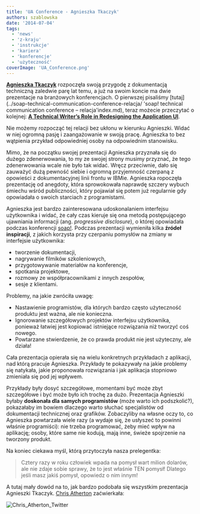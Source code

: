 ```yaml
---
title: 'UA Conference - Agnieszka Tkaczyk'
authors: szablowska
date: '2014-07-04'
tags:
  - 'news'
  - 'z-kraju'
  - 'instrukcje'
  - 'kariera'
  - 'konferencje'
  - 'użyteczność'
coverImage: 'UA_Conference.png'
---
```


[**Agnieszka Tkaczyk**](http://www.uaeurope.com/conference/speakers.html#tkaczyk) rozpoczęła
swoją przygodę z dokumentacją techniczną zaledwie parę lat temu, a już na swoim
koncie ma dwie prezentacje na branżowych konferencjach. O pierwszej
pisaliśmy [tutaj](../soap-technical-communication-conference-relacja/ 'soap!
technical communication conference – relacja'index.md), teraz możecie przeczytać
o
kolejnej: [**A Technical Writer’s Role in Redesigning the Application UI**](http://www.uaeurope.com/conference/sessions.html#redesignUI).

<!--truncate-->

Nie możemy rozpocząć tej relacji bez ukłonu w kierunku Agnieszki. Widać w niej
ogromną pasję i zaangażowanie w swoją pracę. Agnieszka to bez wątpienia przykład
odpowiedniej osoby na odpowiednim stanowisku.

Mimo, że na początku swojej prezentacji Agnieszka przyznała się do dużego
zdenerwowania, to my ze swojej strony musimy przyznać, że tego zdenerwowania
wcale nie było tak widać. Wręcz przeciwnie, dało się zauważyć dużą pewność
siebie i ogromną przyjemność czerpaną z opowieści z dokumentacyjnej linii frontu
w IBMie. Agnieszka ropoczęła prezentację od anegdoty, która sprowokowała
naprawdę szczery wybuch śmiechu wśród publiczności, który pojawiał się potem już
regularnie gdy opowiadała o swoich starciach z programistami.

Agnieszka jest bardzo zainteresowana udoskonalaniem interfejsu użytkownika i
widać, że cały czas kieruje się ona metodą postępującego ujawniania informacji
(ang. _progressive disclosure_), o której opowiadała podczas konferencji
[soap!](../soap-technical-communication-conference-relacja/index.md). Podczas
prezentacji wymieniła kilka **źródeł inspiracji**, z jakich korzysta przy
czerpaniu pomysłów na zmiany w interfejsie użytkownika:

- tworzenie dokumentacji,
- nagrywanie filmików szkoleniowych,
- przygotowywanie materiałów na konferencje,
- spotkania projektowe,
- rozmowy ze współpracownikami z innych zespołów,
- sesje z klientami.

Problemy, na jakie zwróciła uwagę:

- Nastawienie programistów, dla których bardzo często użyteczność produktu jest
  ważna, ale nie konieczna.
- Ignorowanie szczegółowych projektów interfejsu użytkownika, ponieważ łatwiej
  jest kopiować istniejące rozwiązania niż tworzyć coś nowego.
- Powtarzane stwierdzenie, że co prawda produkt nie jest użyteczny, ale działa!

Cała prezentacja opierała się na wielu konkretnych przykładach z aplikacji, nad
którą pracuje Agnieszka. Przykłady te pokazywały na jakie problemy się natykała,
jakie proponowała rozwiązania i jak aplikacja stopniowo zmieniała się pod jej
wpływem.

Przykłady były dosyć szczegółowe, momentami być może zbyt szczegółowe i być może
było ich trochę za dużo. Prezentacja Agnieszki byłaby **doskonała dla samych
programistów** (może warto ich podszkolić?), pokazałaby im bowiem dlaczego warto
słuchać specjalistów od dokumentacji technicznej oraz grafików. Zobaczyliby na
własne oczy to, co Agnieszka powtarzała wiele razy (a wydaje się, że usłyszeć to
powinni właśnie programiści): nie trzeba programować, żeby mieć wpływ na
aplikację; osoby, które same nie kodują, mają inne, świeże spojrzenie na
tworzony produkt.

Na koniec ciekawa myśl, którą przytoczyła nasza prelegentka:

> Cztery razy w roku człowiek wpada na pomysł wart milion dolarów, ale nie zdaje
> sobie sprawy, że to jest właśnie TEN pomysł! Dlatego jeśli masz jakiś pomysł,
> opowiedz o nim innym!

A tutaj mały dowód na to, jak bardzo podobała się wszystkim prezentacja
Agnieszki Tkaczyk.
[Chris Atherton](http://www.uaeurope.com/conference/speakers.html#atherton)
zaćwierkała:

![Chris_Atherton_Twitter](images/Chris_Atherton_Twitter-300x192.png)
